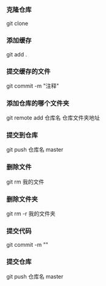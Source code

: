 ### 克隆仓库
git clone
### 添加缓存
git add . 
### 提交缓存的文件
git commit -m "注释"
### 添加仓库的哪个文件夹
git remote add 仓库名 仓库文件夹地址
### 提交到仓库
git push 仓库名 master

### 删除文件
git rm 我的文件
### 删除文件夹
git rm -r 我的文件夹
### 提交代码
git commit -m ""
### 提交仓库
git push 仓库名 master
